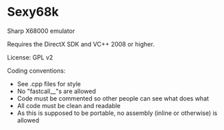 Sexy68k
=======

Sharp X68000 emulator

Requires the DirectX SDK and VC++ 2008 or higher.

License: GPL v2

Coding conventions:
* See .cpp files for style
* No "fastcall__"s are allowed
* Code must be commented so other people can see what does what
* All code must be clean and readable
* As this is supposed to be portable, no assembly (inline or otherwise) is allowed